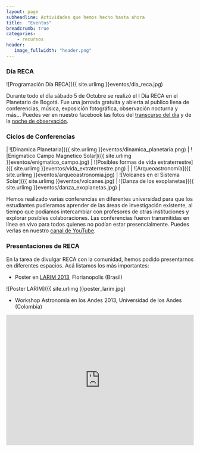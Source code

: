 ```yaml
---
layout: page
subheadline: Actividades que hemos hecho hasta ahora
title:  "Eventos"
breadcrumb: true
categories:
    - recursos
header:
   image_fullwidth: "header.png"
---
```


### Día RECA

![Programación Día RECA]({{ site.urlimg }}eventos/dia_reca.jpg)

Durante todo el día sábado 5 de Octubre se realizó el I Día RECA en el Planetario de Bogotá. Fue una jornada gratuita y abierta al publico llena de conferencias, música, exposición fotográfica, observación nocturna y más... Puedes ver en nuestro facebook las fotos del [transcurso del día][1] y de la [noche de observación][2].


### Ciclos de Conferencias

| ![Dinamica Planetaria]({{ site.urlimg }}eventos/dinamica_planetaria.png) | ![Enigmatico Campo Magnetico Solar]({{ site.urlimg }}eventos/enigmatico_campo.jpg) | ![Posibles formas de vida extraterrestre]({{ site.urlimg }}eventos/vida_extraterrestre.png) |
| ![Arqueoastronomía]({{ site.urlimg }}eventos/arqueoastronomia.jpg) | ![Volcanes en el Sistema Solar]({{ site.urlimg }}eventos/volcanes.jpg) | ![Danza de los exoplanetas]({{ site.urlimg }}eventos/danza_exoplanetas.jpg) |

[4]: https://scontent.feoh3-1.fna.fbcdn.net/v/t1.0-9/943184_394929333953597_1752594090_n.png?_nc_cat=101&_nc_sid=e007fa&_nc_ohc=PdJcMpit5_sAX_cJuJl&_nc_ht=scontent.feoh3-1.fna&oh=99f064ff6a5a51d3933c69b58500e51c&oe=5EDA34E4
 [5]: https://scontent.feoh3-1.fna.fbcdn.net/v/t1.0-9/969417_393719314074599_1138206488_n.jpg?_nc_cat=103&_nc_sid=e007fa&_nc_ohc=Na6fEjGrNdMAX-XasuD&_nc_ht=scontent.feoh3-1.fna&oh=fd8a3c1cd161b520c7431af3fe08f132&oe=5EDA8287
 [6]: https://scontent.feoh3-1.fna.fbcdn.net/v/t1.0-9/944295_393497140763483_1454873618_n.png?_nc_cat=102&_nc_sid=e007fa&_nc_ohc=76fcuqtvLnUAX-fHHrI&_nc_ht=scontent.feoh3-1.fna&oh=61f7fbfab77dd88f645b2efcb0938eca&oe=5EDB84D8
 [7]: https://scontent.feoh3-1.fna.fbcdn.net/v/t1.0-9/166001_393493374097193_1112541151_n.jpg?_nc_cat=104&_nc_sid=e007fa&_nc_ohc=QrP2tbCX2ZcAX_yjMxw&_nc_ht=scontent.feoh3-1.fna&oh=8d8158b93a0a681771c1796d1974fc71&oe=5ED80FEB
 [8]: https://scontent.feoh3-1.fna.fbcdn.net/v/t1.0-9/431909_393493097430554_715024675_n.jpg?_nc_cat=105&_nc_sid=e007fa&_nc_ohc=H25MkvnQYL4AX9slKzn&_nc_ht=scontent.feoh3-1.fna&oh=d08491c784c3acddc900debf4298386c&oe=5EDB004A
 [9]: https://scontent.feoh3-1.fna.fbcdn.net/v/t1.0-9/947240_398083690304828_237671428_n.jpg?_nc_cat=111&_nc_sid=e007fa&_nc_ohc=GvXNYkBW1WMAX_XgKnD&_nc_ht=scontent.feoh3-1.fna&oh=85e622430b1d1142a70f40a833669669&oe=5ED91512

Hemos realizado varias conferencias en diferentes universidad para que los estudiantes pudieramos aprender de las áreas de investigación existente, al tiempo que podíamos intercambiar con profesores de otras instituciones y explorar posibles colaboraciones. Las conferencias fueron transmitidas en línea en vivo para todos quienes no podían estar presencialmente. Puedes verlas en nuestro [canal de YouTube][3].

### Presentaciones de RECA

En la tarea de divulgar RECA con la comunidad, hemos podido presentarnos en diferentes espacios. Acá listamos los más importantes:

* Poster en [LARIM 2013][4], Florianopolis (Brasil)

![Poster LARIM]({{ site.urlimg }}poster_larim.jpg)

* Workshop Astronomia en los Andes 2013, Universidad de los Andes (Colombia)

<iframe width="700" height="350" src="https://www.youtube.com/embed/qth-RkXKF8k" frameborder="0" allow="accelerometer; autoplay; encrypted-media; gyroscope; picture-in-picture" allowfullscreen style="max-width: 100%;"></iframe>

 [1]: https://www.facebook.com/pg/RECAstronomia/photos/?tab=album&album_id=471693036277226
 [2]: https://www.facebook.com/RECAstronomia/photos/?tab=album&album_id=463575313755665
 [3]: https://www.youtube.com/playlist?list=PLbG6rh-l6DV4hU_J-SM4l3lONVEEF0rDs
 [4]: https://www.iau.org/science/meetings/past/regional/1086/
